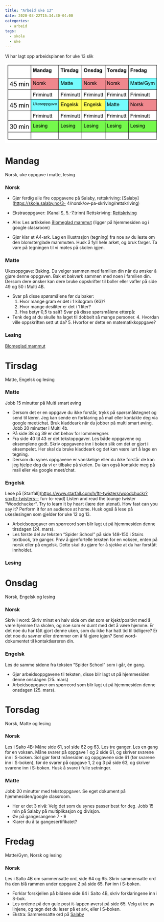 ```yaml
---
title: "Arbeid uke 13"
date: 2020-03-22T15:34:30-04:00
categories:
  - arbeid
tags:
  - skole
  - uke
---
```

Vi har lagt opp arbeidsplanen for uke 13 slik

![google mail](/media/img/timeplan-uke-13.png)

# Mandag
Norsk, uke oppgave i matte, lesing

### Norsk

* Gjør ferdig alle fire oppgavene på Salaby, rettskriving: [Salaby](https://skole.salaby.no/3-
4/norsk/ov-pa-skriving/rettskriving)

* Ekstraoppgaver: (Kanal S, 5.-7.trinn) Rettskriving: [Rettskriving](https://skole.salaby.no/5-7/norsk/rettskriving/introduksjon-med-enheter)
* Alle: Les artikkelen [Blomeglad mammut](https://files.itslearning.com/data/397/open/co73037/6434468.pdf) (ligger på hjemmesiden og i google
classroom)
* Gjør klar et A4-ark. Lag en illustrasjon (tegning) fra noe av du leste om den
blomsterglade mammuten. Husk å fyll hele arket, og bruk farger. Ta vare på
tegningen til vi møtes på skolen igjen.

### Matte

Ukesoppgave: Baking. Du velger sammen med familien din når du ønsker å gjøre
denne oppgaven.
Bak et bakverk sammen med noen i familien din.
Dersom dere ønsker kan dere bruke oppskrifter til boller eller vafler på side 49 og 50 i
Multi 4B.
* Svar på disse spørsmålene før du baker:
  1. Hvor mange gram er det i 1 kilogram (KG)?
  2. Hvor mange desiliter er det i 1 liter?
  3. Hva betyr 0,5 ts salt?
Svar på disse spørsmålene etterpå:
* Tenk deg at du skulle ha laget til dobbelt så mange personer.
  4. Hvordan ville oppskriften sett ut da?
  5. Hvorfor er dette en matematikkoppgave?

### Lesing 

[Blomeglad mammut](https://files.itslearning.com/data/397/open/co73037/6434468.pdf)

# Tirsdag
Matte, Engelsk og lesing

### Matte
Jobb 15 minutter på Multi smart øving
* Dersom det er en oppgave du ikke forstår, trykk på spørsmålstegnet og send til
  lærer. Jeg kan sende en forklaring på mail eller kontakte deg via google
  meet/chat. Bruk kladdeark når du jobber på multi smart øving.
Jobb 20 minutter i Multi 4b.
* På side 38 og 39 er det behov for lommeregner.
* Fra side 40 til 43 er det tekstoppgaver. Les både oppgavene og eksemplene godt.
  Skriv oppgavene inn i boken slik om det er gjort i eksempelet. Her skal du bruke
  kladdeark og det kan være lurt å lage en tegning.
* Dersom du synes oppgavene er vanskelige eller du ikke forstår de kan jeg hjelpe
  deg da vi er tilbake på skolen. Du kan også kontakte meg på mail eller via google
  meet/chat.


### Engelsk
Lese på [Starfall](https://www.starfall.com/h/ftr-twisters/woodchuck/?sn=ftr-twisters--
fun-to-read)
Listen and read the tounge twister “Woodchucker”. Try to learn it by heart (lære den
utenat). How fast can you say it? Perform it for an audience at home.
Husk også å lese på ukeslesingen som gjelder for uke 12 og 13.
* Arbeidsoppgaver om spørreord som blir lagt ut på hjemmesiden denne tirsdagen (24.
  mars).
* Les første del av teksten “Spider School” på side 148-150 i Stairs textbook, tre
  ganger. Prøv å gjenfortelle teksten for en voksen, enten på norsk eller på engelsk.
  Dette skal du gjøre for å sjekke at du har forstått innholdet.

### Lesing

# Onsdag
Norsk, Engelsk og lesing

### Norsk
Skriv i word: Skriv minst en halv side om det som er kjekt/positivt med å være
hjemme fra skolen, og noe som er dumt med det å være hjemme. Er det noe du har
fått gjort denne uken, som du ikke har hatt tid til tidligere? Er det noe du savner eller
drømmer om å få gjøre igjen? Send word-dokumentet til kontaktlæreren din.

### Engelsk
Les de samme sidene fra teksten “Spider School” som i går, én gang.
* Gjør arbeidsoppgavene til teksten, disse blir lagt ut på hjemmesiden denne onsdagen
  (25. mars)
* Arbeidsoppgaver om spørreord som blir lagt ut på hjemmesiden denne onsdagen
  (25. mars).

# Torsdag
Norsk, Matte og lesing

### Norsk
Les i Salto 4B: Måne side 61, sol side 62 og 63. Les tre ganger. Les en gang for en
voksen. Måne svarer på oppgave 1 og 2 side 61, og skriver svarene inn i S-boken.
Sol gjør først månesiden og oppgavene side 61 (før svarene inn i S-boken), før de
svarer på oppgave 1, 2 og 3 på side 63, og skriver svarene inn i S-boken. Husk å
svare i fulle setninger.

### Matte
Jobb 20 minutter med tekstoppgaver. Se eget dokument på hjemmesiden/google classroom.
* Her er det 3 nivå: Velg det som du synes passer best for deg.
Jobb 15 min på Salaby på multiplikasjon og divisjon.
* Øv på gangesangene 7 - 9
* Klarer du å ta gangesertifikatet?

# Fredag
Matte/Gym, Norsk og lesing


### Norsk 
Les i Salto 4B om sammensatte ord, side 64 og 65. Skriv sammensatte ord fra den
blå rammen under oppgave 2 på side 65. Før inn i S-boken.
* Forklar forskjellen på bildene side 64 i Salto 4B, skriv forklaringene inn i S-bok.
* Les ordene på den gule post it-lappen øverst på side 65. Velg ut tre av linjene, og
  tegn det du leser på et ark, eller i S-boken.
* Ekstra: Sammensatte ord på [Salaby](https://skole.salaby.no/3-4/norsk/ov-paskriving/sammensatte-ord)
